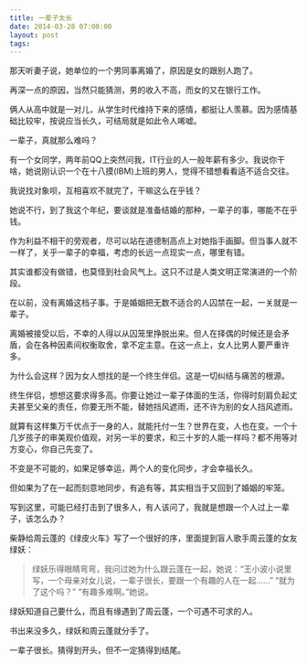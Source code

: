 ```yaml
---
title: 一辈子太长
date: 2014-03-28 07:00:00
layout: post
tags:
---
```


那天听妻子说，她单位的一个男同事离婚了，原因是女的跟别人跑了。

再深一点的原因，当然只能猜测，男的收入不高，而女的又在银行工作。

俩人从高中就是一对儿，从学生时代维持下来的感情，都挺让人羡慕。因为感情基础比较牢，按说应当长久，可结局就是如此令人唏嘘。

一辈子，真就那么难吗？

有一个女同学，两年前QQ上突然问我，IT行业的人一般年薪有多少。我说你干啥，她说刚认识一个在十八摸(IBM)上班的男人，觉得不错想看看适不适合交往。

我说找对象呗，互相喜欢不就完了，干嘛这么在乎钱？

她说不行，到了我这个年纪，要谈就是准备结婚的那种，一辈子的事，哪能不在乎钱。

作为利益不相干的旁观者，尽可以站在道德制高点上对她指手画脚。但当事人就不一样了，关乎一辈子的幸福，考虑的长远一点现实一点，哪里有错。

其实谁都没有做错，也莫怪到社会风气上。这只不过是人类文明正常演进的一个阶段。

在以前，没有离婚这档子事。于是婚姻把无数不适合的人囚禁在一起，一关就是一辈子。

离婚被接受以后，不幸的人得以从囚笼里挣脱出来。但人在择偶的时候还是会矛盾，会在各种因素间权衡取舍，拿不定主意。在这一点上，女人比男人要严重许多。

为什么会这样？因为女人想找的是一个终生伴侣。这是一切纠结与痛苦的根源。

终生伴侣，想想这要求得多高。你要让她过一辈子体面的生活，你得时刻肩负起丈夫甚至父亲的责任，你要无所不能，替她挡风遮雨，还不许为别的女人挡风遮雨。

就算有这样集万千优点于一身的人，就能托付一生？世界在变，人也在变。一个十几岁孩子的审美观价值观，对另一半的要求，和三十岁的人能一样吗？都不用等对方变心，你自己先变了。

不变是不可能的，如果足够幸运，两个人的变化同步，才会幸福长久。

但如果为了在一起而刻意地同步，有追有等，其实相当于又回到了婚姻的牢笼。

写到这里，可能已经打击到了很多人，有人该问了，我就是想跟一个人过上一辈子，该怎么办？

柴静给周云蓬的《绿皮火车》写了一个很好的序，里面提到盲人歌手周云蓬的女友绿妖：

>绿妖乐得眼睛弯弯，我问过她为什么跟云蓬在一起，她说：“王小波小说里写，一个母亲对女儿说，一辈子很长，要跟一个有趣的人在一起……”
>“就为了这个吗？”
>“有趣多难啊。”她说。

绿妖知道自己要什么，而且有缘遇到了周云蓬，一个可遇不可求的人。

书出来没多久，绿妖和周云蓬就分手了。

一辈子很长。猜得到开头，但不一定猜得到结尾。

